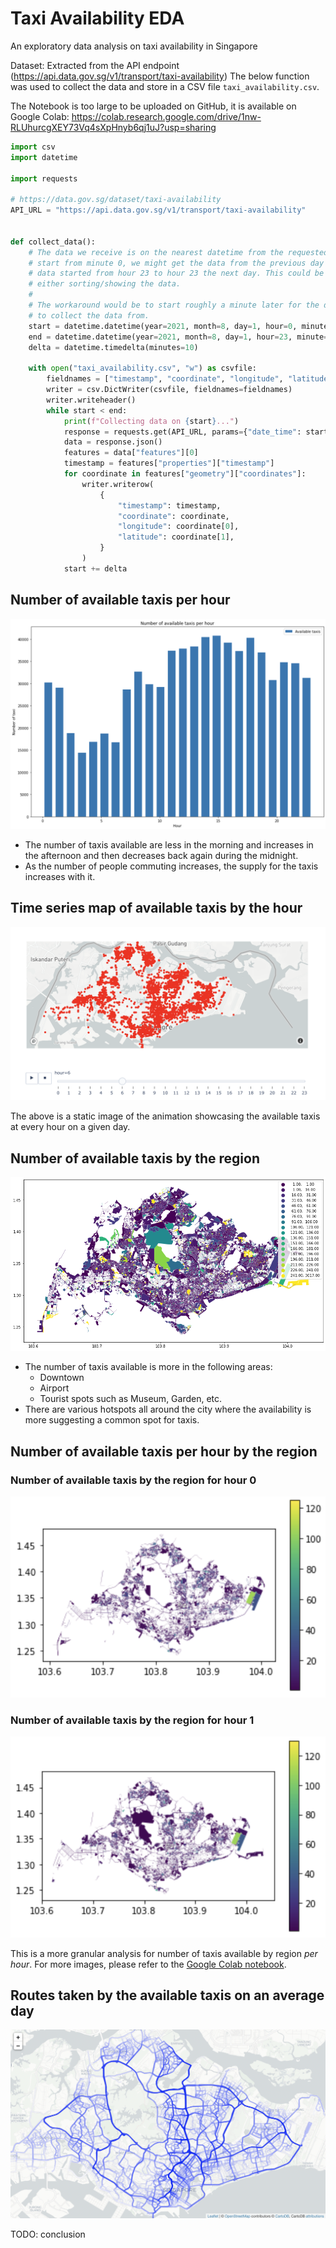 # Taxi Availability EDA

An exploratory data analysis on taxi availability in Singapore

Dataset: Extracted from the API endpoint (https://api.data.gov.sg/v1/transport/taxi-availability) The below function was used to collect the data and store in a CSV file `taxi_availability.csv`.

The Notebook is too large to be uploaded on GitHub, it is available on Google Colab: https://colab.research.google.com/drive/1nw-RLUhurcgXEY73Vq4sXpHnyb6qj1uJ?usp=sharing

```python
import csv
import datetime

import requests

# https://data.gov.sg/dataset/taxi-availability
API_URL = "https://api.data.gov.sg/v1/transport/taxi-availability"


def collect_data():
    # The data we receive is on the nearest datetime from the requested datetime. If we
    # start from minute 0, we might get the data from the previous day resulting in the
    # data started from hour 23 to hour 23 the next day. This could be problematic when
    # either sorting/showing the data.
    #
    # The workaround would be to start roughly a minute later for the day we would like
    # to collect the data from.
    start = datetime.datetime(year=2021, month=8, day=1, hour=0, minute=1, second=0)
    end = datetime.datetime(year=2021, month=8, day=1, hour=23, minute=59, second=59)
    delta = datetime.timedelta(minutes=10)

    with open("taxi_availability.csv", "w") as csvfile:
        fieldnames = ["timestamp", "coordinate", "longitude", "latitude"]
        writer = csv.DictWriter(csvfile, fieldnames=fieldnames)
        writer.writeheader()
        while start < end:
            print(f"Collecting data on {start}...")
            response = requests.get(API_URL, params={"date_time": start.isoformat()})
            data = response.json()
            features = data["features"][0]
            timestamp = features["properties"]["timestamp"]
            for coordinate in features["geometry"]["coordinates"]:
                writer.writerow(
                    {
                        "timestamp": timestamp,
                        "coordinate": coordinate,
                        "longitude": coordinate[0],
                        "latitude": coordinate[1],
                    }
                )
            start += delta
```

## Number of available taxis per hour

<img alt="available taxis per hour histogram" src="./assets/available_taxis_per_hour.png">

- The number of taxis available are less in the morning and increases in the afternoon and then decreases back again during the midnight.
- As the number of people commuting increases, the supply for the taxis increases with it.


## Time series map of available taxis by the hour

<img alt="static time series map of available taxis" src="./assets/time_series_map.png">

The above is a static image of the animation showcasing the available taxis at every hour on a given day.

## Number of available taxis by the region

<img alt="taxis available in regions" src="./assets/taxis_available_in_regions.png">

- The number of taxis available is more in the following areas:
  - Downtown
  - Airport
  - Tourist spots such as Museum, Garden, etc.
- There are various hotspots all around the city where the availability is more suggesting a common spot for taxis.

## Number of available taxis per hour by the region

### Number of available taxis by the region for hour 0

<img alt="taxis available in regions for hour 0" src="./assets/available_taxis_by_region_hour0.png">

### Number of available taxis by the region for hour 1

<img alt="taxis available in regions for hour 1" src="./assets/available_taxis_by_region_hour1.png">

This is a more granular analysis for number of taxis available by region _per hour_. For more images, please refer to the [Google Colab notebook](https://colab.research.google.com/drive/1nw-RLUhurcgXEY73Vq4sXpHnyb6qj1uJ?usp=sharing).

## Routes taken by the available taxis on an average day

<img alt="most routes taken by available taxis" src="./assets/taxi_routes.png">

TODO: conclusion
